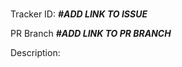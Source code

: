 # <Feature Title>

Tracker ID: **_#ADD LINK TO ISSUE_**


PR Branch
**_#ADD LINK TO PR BRANCH_**


Description:
